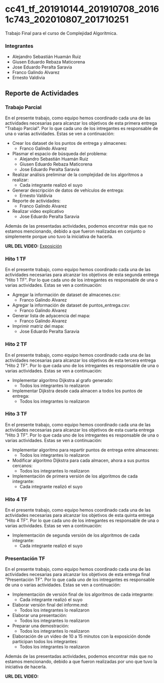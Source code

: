 # cc41_tf_201910144_201910708_20161c743_202010807_201710251
Trabajo Final para el curso de Complejidad Algorítmica.

### Integrantes
- Alejandro Sebastián Huamán Ruiz
- Giusen Eduardo Rebaza Maticorena
- Jose Eduardo Peralta Saravia
- Franco Galindo Alvarez
- Ernesto Valdivia

## Reporte de Actividades

### Trabajo Parcial
En el presente trabajo, como equipo hemos coordinado cada una de las actividades necesarias para alcanzar los objetivos de esta primera entrega "Trabajo Parcial". Por lo que cada uno de los intregantes es responsable de una o varias actividades. Estas se ven a continuación:

- Crear los dataset de los puntos de entrega y almacenes: 
    - Franco Galindo Alvarez
- Plasmar el espacio de búsqueda del problema: 
    - Alejandro Sebastián Huamán Ruiz 
    - Giusen Eduardo Rebaza Maticorena
    - Jose Eduardo Peralta Saravia
- Realizar análisis preliminar de la complejidad de los algoritmos a realizar: 
    - Cada integrante realizó el suyo
- Generar descripción de datos de vehículos de entrega:
    - Ernesto Valdivia
- Reporte de actividades:
    - Franco Galindo Alvarez
- Realizar video explicativo
    - Jose Eduardo Peralta Saravia

Además de las presentadas actividades, podemos encontrar más que no estamos mencionando, debido a que fueron realizadas en conjunto o simplemente porque uno tuvo la iniciativa de hacerla.

**URL DEL VIDEO:** [Exposición](https://drive.google.com/file/d/1JGNe2cjLAb1-nN8RWJ33b-QWkVfLnSam/view?usp=sharing)

### Hito 1 TF
En el presente trabajo, como equipo hemos coordinado cada una de las actividades necesarias para alcanzar los objetivos de esta segunda entrega "Hito 1 TF". Por lo que cada uno de los intregantes es responsable de una o varias actividades. Estas se ven a continuación:

- Agregar la información de dataset de almacenes.csv:
    - Franco Galindo Alvarez
- Agregar la información de dataset de puntos_entrega.csv:
    - Franco Galindo Alvarez
- Generar lista de adyacencia del mapa:
    - Franco Galindo Alvarez
- Imprimir matriz del mapa:
    - Jose Eduardo Peralta Saravia

### Hito 2 TF
En el presente trabajo, como equipo hemos coordinado cada una de las actividades necesarias para alcanzar los objetivos de esta tercera entrega "Hito 2 TF". Por lo que cada uno de los intregantes es responsable de una o varias actividades. Estas se ven a continuación:

- Implementar algoritmo Dijkstra al grafo generado:
    - Todos los integrantes lo realizaron 
- Implementar Dijkstra desde cada almacen a todos los puntos de entrega:
    - Todos los integrantes lo realizaron

### Hito 3 TF
En el presente trabajo, como equipo hemos coordinado cada una de las actividades necesarias para alcanzar los objetivos de esta cuarta entrega "Hito 3 TF". Por lo que cada uno de los intregantes es responsable de una o varias actividades. Estas se ven a continuación:

- Implementar algoritmo para repartir puntos de entrega entre almacenes:
    - Todos los integrantes lo realizaron
- Modificar algoritmo Dijkstra para cada almacen, ahora a sus puntos cercanos:
    - Todos los integrantes lo realizaron
- Implementación de primera versión de los algoritmos de cada integrante:
    - Cada integrante realizó el suyo

### Hito 4 TF
En el presente trabajo, como equipo hemos coordinado cada una de las actividades necesarias para alcanzar los objetivos de esta quinta entrega "Hito 4 TF". Por lo que cada uno de los intregantes es responsable de una o varias actividades. Estas se ven a continuación:

- Implementación de segunda versión de los algoritmos de cada integrante:
    - Cada integrante realizó el suyo

### Presentación TF
En el presente trabajo, como equipo hemos coordinado cada una de las actividades necesarias para alcanzar los objetivos de esta entrega final "Presentación TF". Por lo que cada uno de los intregantes es responsable de una o varias actividades. Estas se ven a continuación:

- Implementación de versión final de los algoritmos de cada integrante:
    - Cada integrante realizó el suyo
- Elaborar versión final del informe.md:
    - Todos los integrantes lo realizaron
- Elaborar una presentación:
    - Todos los integrantes lo realizaron
- Preparar una demostración:
    - Todos los integrantes lo realizaron
- Elaboración de un video de 10 a 15 minutos con la exposición donde participan todos los integrantes:
    - Todos los integrantes lo realizaron

Además de las presentadas actividades, podemos encontrar más que no estamos mencionando, debido a que fueron realizadas por uno que tuvo la iniciativa de hacerla.

**URL DEL VIDEO:**
